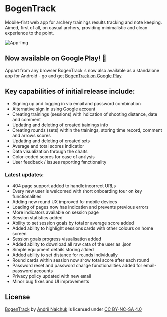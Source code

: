 # BogenTrack
Mobile-first web app for archery trainings results tracking and note keeping.
Aimed, first of all, on casual archers, providing minimalistic and clean experience to the point.

![App-Img](https://github.com/Andrew-Naichuk/BogenTrack/assets/90984131/9d210993-977a-4942-ac82-8d12e22c7811)

## **Now available on Google Play! 📲**
Appart from any browser BogenTrack is now also available as a standalone app for Android - go and get [BogenTrack on Google Play](https://play.google.com/store/apps/details?id=bogentrack.app.bogentrack)


## **Key capabilities of initial release include:**
- Signing up and logging in via email and password combination
- Alternative sign in using Google account
- Creating trainings (sessions) with indication of shooting distance, date and comment
- Updating and deleting of created trainings info
- Creating rounds (sets) within the trainings, storing time record, comment and arrows scores
- Updating and deleting of created sets
- Average and total scores indication
- Data visualization through the charts
- Color-coded scores for ease of analysis
- User feedback / issues reporting functionality

  
### **Latest updates:**
- 404 page support added to handle incorrect URLs
- Every new user is welcomed with short onboarding tour on key functionalities
- Adding new round UX improved for mobile devices
- Loading of pages now has indication and prevents previous errors
- More indicators available on session page
- Session statistics added
- Ability to set session goals by total or average score added
- Added ability to highlight sessions cards with other colours on home screen
- Session goals progress visualisation added
- Added ability to download all raw data of the user as .json
- Simple equipment details storing added
- Added ability to set distance for rounds individually
- Round cards within session now show total score after each round
- Password reset and password change functionalities added for email-password accounts
- Privacy policy updated with new email
- Minor bug fixes and UI improvements

## License
<p xmlns:cc="http://creativecommons.org/ns#" xmlns:dct="http://purl.org/dc/terms/"><a property="dct:title" rel="cc:attributionURL" href="https://bogentrack.app">BogenTrack</a> by <a rel="cc:attributionURL dct:creator" property="cc:attributionName" href="https://andrewnaichuk.com">Andrii Naichuk</a> is licensed under <a href="http://creativecommons.org/licenses/by-nc-sa/4.0/?ref=chooser-v1" target="_blank" rel="license noopener noreferrer" style="display:inline-block;">CC BY-NC-SA 4.0</a></p>
